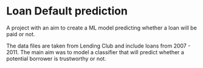 # Loan Default prediction
A project with an aim to create a ML model predicting whether a loan will be paid or not.

The data files are taken from Lending Club and include loans from 2007 - 2011. The main aim was to model a classifier that will
predict whether a potential borrower is trustworthy or not.
